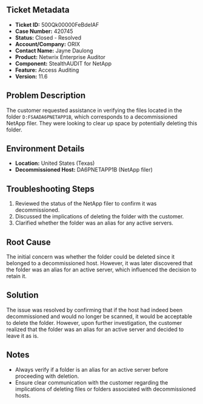 ## Ticket Metadata
- **Ticket ID:** 500Qk00000FeBdeIAF
- **Case Number:** 420745
- **Status:** Closed - Resolved
- **Account/Company:** ORIX
- **Contact Name:** Jayne Daulong
- **Product:** Netwrix Enterprise Auditor
- **Component:** StealthAUDIT for NetApp
- **Feature:** Access Auditing
- **Version:** 11.6

## Problem Description
The customer requested assistance in verifying the files located in the folder `D:FSAADA6PNETAPP1B`, which corresponds to a decommissioned NetApp filer. They were looking to clear up space by potentially deleting this folder.

## Environment Details
- **Location:** United States (Texas)
- **Decommissioned Host:** DA6PNETAPP1B (NetApp filer)

## Troubleshooting Steps
1. Reviewed the status of the NetApp filer to confirm it was decommissioned.
2. Discussed the implications of deleting the folder with the customer.
3. Clarified whether the folder was an alias for any active servers.

## Root Cause
The initial concern was whether the folder could be deleted since it belonged to a decommissioned host. However, it was later discovered that the folder was an alias for an active server, which influenced the decision to retain it.

## Solution
The issue was resolved by confirming that if the host had indeed been decommissioned and would no longer be scanned, it would be acceptable to delete the folder. However, upon further investigation, the customer realized that the folder was an alias for an active server and decided to leave it as is.

## Notes
- Always verify if a folder is an alias for an active server before proceeding with deletion.
- Ensure clear communication with the customer regarding the implications of deleting files or folders associated with decommissioned hosts.